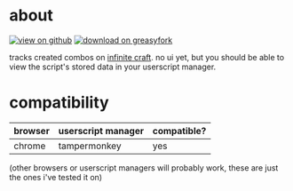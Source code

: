 
# about

[![view on github](https://img.shields.io/badge/view%20on%20github-272b33?logo=github)](https://github.com/adrianmgg/userscripts/tree/main/neal.fun/infinite_craft_combo_tracker) [![download on greasyfork](https://img.shields.io/badge/dynamic/json?color=%23900&label=download%20on%20greasyfork&query=total_installs&suffix=%20downloads&url=https%3A%2F%2Fgreasyfork.org%2Fen%2Fscripts%2Fput_id_here_once_its_published.json&logo=greasyfork)](https://greasyfork.org/en/scripts/put_id_here_once_its_published)

tracks created combos on [infinite craft](https://neal.fun/infinite-craft/). no ui yet, but you should be able to view the script's stored data in your userscript manager.

# compatibility

| browser | userscript manager | compatible? |
| ------- | ------------------ | ----------- |
| chrome  | tampermonkey       | yes         |
<!--
| chrome  | violentmonkey      | TODO test   |
| firefox | tampermonkey       | TODO test   |
| firefox | violentmonkey      | TODO test   |
| firefox | greasemonkey       | TODO test   |
-->

(other browsers or userscript managers will probably work, these are just the ones i've tested it on)

